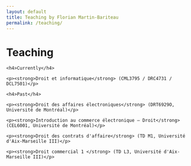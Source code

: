 ```yaml
---
layout: default
title: Teaching by Florian Martin-Bariteau
permalink: /teaching/
---
```


<div class="post">
	<h1 class="pageTitle">Teaching</h1>

	<h4>Currently</h4>

	<p><strong>Droit et informatique</strong> (CML3795 / DRC4731 / DCL7501)</p>
	
	<h4>Past</h4>
	
	<p><strong>Droit des affaires électroniques</strong> (DRT6929O, Université de Montréal)</p>
	
	<p><strong>Introduction au commerce électronique – Droit</strong> (CEL6001, Université de Montréal)</p>
	
	<p><strong>Droit des contrats d'affaire</strong> (TD M1, Université d'Aix-Marseille III)</p>
	
	<p><strong>Droit commercial 1 </strong> (TD L3, Université d'Aix-Marseille III)</p>
	
</div>
